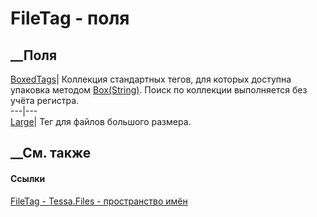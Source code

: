 # FileTag - поля
##  __Поля
[BoxedTags](F_Tessa_Files_FileTag_BoxedTags.htm)|  Коллекция стандартных
тегов, для которых доступна упаковка методом
[Box(String)](M_Tessa_Files_FileTag_Box.htm). Поиск по коллекции выполняется
без учёта регистра.  
---|---  
[Large](F_Tessa_Files_FileTag_Large.htm)|  Тег для файлов большого размера.  
## __См. также
#### Ссылки
[FileTag - ](T_Tessa_Files_FileTag.htm)
[Tessa.Files - пространство имён](N_Tessa_Files.htm)
